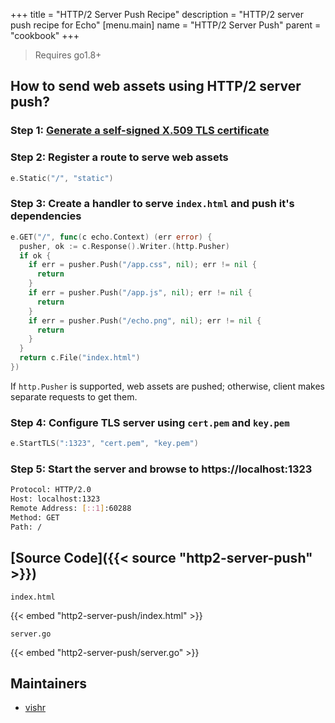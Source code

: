 +++
title = "HTTP/2 Server Push Recipe"
description = "HTTP/2 server push recipe for Echo"
[menu.main]
  name = "HTTP/2 Server Push"
  parent = "cookbook"
+++

> Requires go1.8+

## How to send web assets using HTTP/2 server push?

### Step 1: [Generate a self-signed X.509 TLS certificate](/cookbook/http2#step-1-generate-a-self-signed-x-509-tls-certificate)

### Step 2: Register a route to serve web assets

```go
e.Static("/", "static")
```

### Step 3: Create a handler to serve `index.html` and push it's dependencies

```go
e.GET("/", func(c echo.Context) (err error) {
  pusher, ok := c.Response().Writer.(http.Pusher)
  if ok {
    if err = pusher.Push("/app.css", nil); err != nil {
      return
    }
    if err = pusher.Push("/app.js", nil); err != nil {
      return
    }
    if err = pusher.Push("/echo.png", nil); err != nil {
      return
    }
  }
  return c.File("index.html")
})
```

If `http.Pusher` is supported, web assets are pushed; otherwise, client makes separate requests to get them.

### Step 4: Configure TLS server using `cert.pem` and `key.pem`

```go
e.StartTLS(":1323", "cert.pem", "key.pem")
```

### Step 5: Start the server and browse to https://localhost:1323

```sh
Protocol: HTTP/2.0
Host: localhost:1323
Remote Address: [::1]:60288
Method: GET
Path: /
```

## [Source Code]({{< source "http2-server-push" >}})

`index.html`

{{< embed "http2-server-push/index.html" >}}

`server.go`

{{< embed "http2-server-push/server.go" >}}

## Maintainers

- [vishr](https://github.com/vishr)
